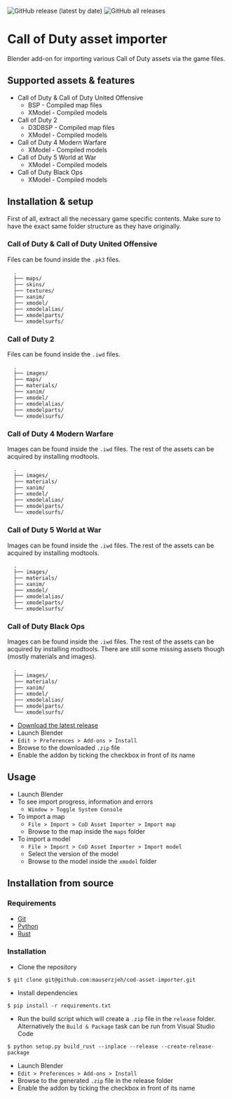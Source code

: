 ![GitHub release (latest by date)](https://img.shields.io/github/v/release/mauserzjeh/cod-asset-importer?style=flat-square) 
![GitHub all releases](https://img.shields.io/github/downloads/mauserzjeh/cod-asset-importer/total?color=green&style=flat-square)

# Call of Duty asset importer
Blender add-on for importing various Call of Duty assets via the game files.

## Supported assets & features
- Call of Duty & Call of Duty United Offensive
    - BSP - Compiled map files
    - XModel - Compiled models
- Call of Duty 2
    - D3DBSP - Compiled map files
    - XModel - Compiled models
- Call of Duty 4 Modern Warfare
    - XModel - Compiled models
- Call of Duty 5 World at War
    - XModel - Compiled models
- Call of Duty Black Ops
    - XModel - Compiled models

## Installation & setup
First of all, extract all the necessary game specific contents. Make sure to have the exact same folder structure as they have originally.

### Call of Duty & Call of Duty United Offensive
Files can be found inside the `.pk3` files.
```
  .
  ├── maps/
  ├── skins/
  ├── textures/
  ├── xanim/
  ├── xmodel/
  ├── xmodelalias/
  ├── xmodelparts/
  └── xmodelsurfs/
```

### Call of Duty 2
Files can be found inside the `.iwd` files.
```
  .
  ├── images/
  ├── maps/
  ├── materials/
  ├── xanim/
  ├── xmodel/
  ├── xmodelalias/
  ├── xmodelparts/
  └── xmodelsurfs/
```
### Call of Duty 4 Modern Warfare
Images can be found inside the `.iwd` files. The rest of the assets can be acquired by installing modtools.
```
  .
  ├── images/
  ├── materials/
  ├── xanim/
  ├── xmodel/
  ├── xmodelalias/
  ├── xmodelparts/
  └── xmodelsurfs/
```

### Call of Duty 5 World at War
Images can be found inside the `.iwd` files. The rest of the assets can be acquired by installing modtools.
```
  .
  ├── images/
  ├── materials/
  ├── xanim/
  ├── xmodel/
  ├── xmodelalias/
  ├── xmodelparts/
  └── xmodelsurfs/
```

### Call of Duty Black Ops
Images can be found inside the `.iwd` files. The rest of the assets can be acquired by installing modtools. There are still some missing assets though (mostly materials and images).
```
  .
  ├── images/
  ├── materials/
  ├── xanim/
  ├── xmodel/
  ├── xmodelalias/
  ├── xmodelparts/
  └── xmodelsurfs/
```

- [Download the latest release](https://github.com/mauserzjeh/cod-asset-importer/releases/latest)
- Launch Blender
- `Edit > Preferences > Add-ons > Install`
- Browse to the downloaded `.zip` file
- Enable the addon by ticking the checkbox in front of its name

## Usage
- Launch Blender
- To see import progress, information and errors
    - `Window > Toggle System Console`
- To import a map
    - `File > Import > CoD Asset Importer > Import map`
    - Browse to the map inside the `maps` folder
- To import a model
    - `File > Import > CoD Asset Importer > Import model`
    - Select the version of the model
    - Browse to the model inside the `xmodel` folder

## Installation from source

### Requirements
- [Git](https://git-scm.com/)
- [Python](https://www.python.org/)
- [Rust](https://www.rust-lang.org/)

### Installation
- Clone the repository
```
$ git clone git@github.com:mauserzjeh/cod-asset-importer.git
```

- Install dependencies
```
$ pip install -r requirements.txt
```

- Run the build script which will create a `.zip` file in the `release` folder. Alternatively the `Build & Package` task can be run from Visual Studio Code
```
$ python setup.py build_rust --inplace --release --create-release-package
```

- Launch Blender
- `Edit > Preferences > Add-ons > Install`
- Browse to the generated `.zip` file in the release folder
- Enable the addon by ticking the checkbox in front of its name





